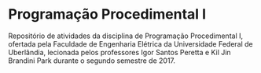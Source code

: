 # Programação Procedimental I
Repositório de atividades da disciplina de Programação Procedimental I, ofertada pela Faculdade de Engenharia Elétrica da Universidade Federal de Uberlândia, lecionada pelos professores Igor Santos Peretta e Kil Jin Brandini Park durante o segundo semestre de 2017.
